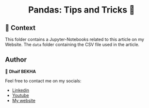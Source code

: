 <h1 align="center">Pandas: Tips and Tricks 🐼</h1>

## 🧠 Context

This folder contains a Jupyter-Notebooks related to this article on my Website. The ``data`` 
folder containing the CSV file used in the article.

## Author

👤 **Dhaif BEKHA**

Feel free to contact me on my socials:

- [Linkedin](https://www.linkedin.com/in/dhaifbekha/)
- [Youtube](#)
- [My website](#) 